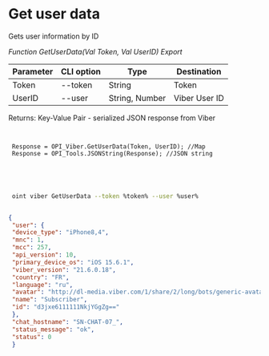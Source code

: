 ﻿---
sidebar_position: 3
---

# Get user data
 Gets user information by ID


*Function GetUserData(Val Token, Val UserID) Export*

 | Parameter | CLI option | Type | Destination |
 |-|-|-|-|
 | Token | --token | String | Token |
 | UserID | --user | String, Number | Viber User ID |

 
 Returns: Key-Value Pair - serialized JSON response from Viber

```bsl title="Code example"
	
 
 Response = OPI_Viber.GetUserData(Token, UserID); //Map
 Response = OPI_Tools.JSONString(Response); //JSON string
 

	
```

```sh title="CLI command example"
 
 oint viber GetUserData --token %token% --user %user%

```


```json title="Result"

{
 "user": {
 "device_type": "iPhone8,4",
 "mnc": 1,
 "mcc": 257,
 "api_version": 10,
 "primary_device_os": "iOS 15.6.1",
 "viber_version": "21.6.0.18",
 "country": "FR",
 "language": "ru",
 "avatar": "http://dl-media.viber.com/1/share/2/long/bots/generic-avatar%402x.png",
 "name": "Subscriber",
 "id": "d3jxe6111111NkjYGgZg=="
 },
 "chat_hostname": "SN-CHAT-07_",
 "status_message": "ok",
 "status": 0
 }

```
